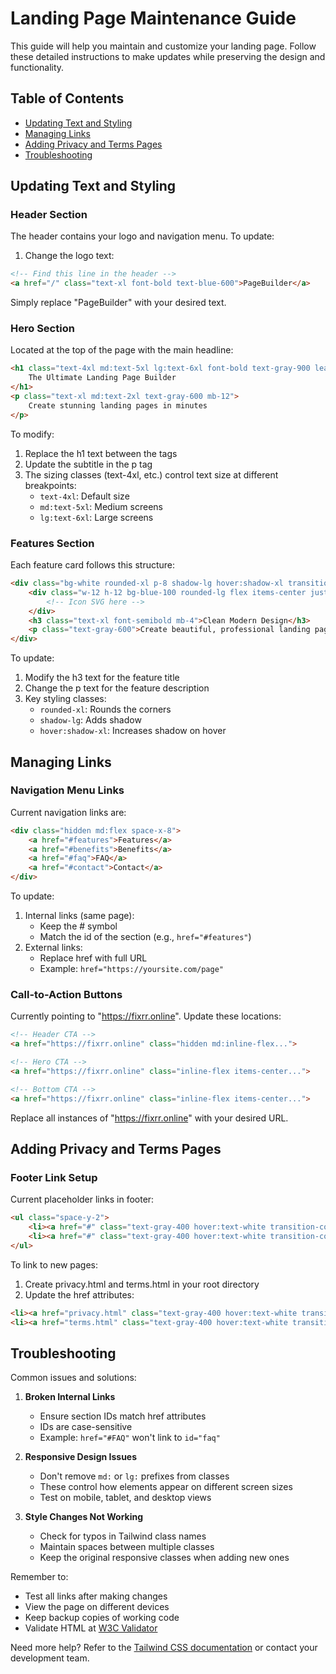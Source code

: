 # Landing Page Maintenance Guide

This guide will help you maintain and customize your landing page. Follow these detailed instructions to make updates while preserving the design and functionality.

## Table of Contents
- [Updating Text and Styling](#updating-text-and-styling)
- [Managing Links](#managing-links)
- [Adding Privacy and Terms Pages](#adding-privacy-and-terms-pages)
- [Troubleshooting](#troubleshooting)

## Updating Text and Styling

### Header Section
The header contains your logo and navigation menu. To update:

1. Change the logo text:
```html
<!-- Find this line in the header -->
<a href="/" class="text-xl font-bold text-blue-600">PageBuilder</a>
```
Simply replace "PageBuilder" with your desired text.

### Hero Section
Located at the top of the page with the main headline:

```html
<h1 class="text-4xl md:text-5xl lg:text-6xl font-bold text-gray-900 leading-tight mb-6">
    The Ultimate Landing Page Builder
</h1>
<p class="text-xl md:text-2xl text-gray-600 mb-12">
    Create stunning landing pages in minutes
</p>
```

To modify:
1. Replace the h1 text between the tags
2. Update the subtitle in the p tag
3. The sizing classes (text-4xl, etc.) control text size at different breakpoints:
   - `text-4xl`: Default size
   - `md:text-5xl`: Medium screens
   - `lg:text-6xl`: Large screens

### Features Section
Each feature card follows this structure:

```html
<div class="bg-white rounded-xl p-8 shadow-lg hover:shadow-xl transition-shadow duration-300">
    <div class="w-12 h-12 bg-blue-100 rounded-lg flex items-center justify-center mb-6">
        <!-- Icon SVG here -->
    </div>
    <h3 class="text-xl font-semibold mb-4">Clean Modern Design</h3>
    <p class="text-gray-600">Create beautiful, professional landing pages...</p>
</div>
```

To update:
1. Modify the h3 text for the feature title
2. Change the p text for the feature description
3. Key styling classes:
   - `rounded-xl`: Rounds the corners
   - `shadow-lg`: Adds shadow
   - `hover:shadow-xl`: Increases shadow on hover

## Managing Links

### Navigation Menu Links
Current navigation links are:

```html
<div class="hidden md:flex space-x-8">
    <a href="#features">Features</a>
    <a href="#benefits">Benefits</a>
    <a href="#faq">FAQ</a>
    <a href="#contact">Contact</a>
</div>
```

To update:
1. Internal links (same page):
   - Keep the # symbol
   - Match the id of the section (e.g., `href="#features"`)
2. External links:
   - Replace href with full URL
   - Example: `href="https://yoursite.com/page"`

### Call-to-Action Buttons
Currently pointing to "https://fixrr.online". Update these locations:

```html
<!-- Header CTA -->
<a href="https://fixrr.online" class="hidden md:inline-flex...">

<!-- Hero CTA -->
<a href="https://fixrr.online" class="inline-flex items-center...">

<!-- Bottom CTA -->
<a href="https://fixrr.online" class="inline-flex items-center...">
```

Replace all instances of "https://fixrr.online" with your desired URL.

## Adding Privacy and Terms Pages

### Footer Link Setup
Current placeholder links in footer:

```html
<ul class="space-y-2">
    <li><a href="#" class="text-gray-400 hover:text-white transition-colors duration-300">Privacy Policy</a></li>
    <li><a href="#" class="text-gray-400 hover:text-white transition-colors duration-300">Terms of Service</a></li>
</ul>
```

To link to new pages:
1. Create privacy.html and terms.html in your root directory
2. Update the href attributes:
```html
<li><a href="privacy.html" class="text-gray-400 hover:text-white transition-colors duration-300">Privacy Policy</a></li>
<li><a href="terms.html" class="text-gray-400 hover:text-white transition-colors duration-300">Terms of Service</a></li>
```

## Troubleshooting

Common issues and solutions:

1. **Broken Internal Links**
   - Ensure section IDs match href attributes
   - IDs are case-sensitive
   - Example: `href="#FAQ"` won't link to `id="faq"`

2. **Responsive Design Issues**
   - Don't remove `md:` or `lg:` prefixes from classes
   - These control how elements appear on different screen sizes
   - Test on mobile, tablet, and desktop views

3. **Style Changes Not Working**
   - Check for typos in Tailwind class names
   - Maintain spaces between multiple classes
   - Keep the original responsive classes when adding new ones

Remember to:
- Test all links after making changes
- View the page on different devices
- Keep backup copies of working code
- Validate HTML at [W3C Validator](https://validator.w3.org/)

Need more help? Refer to the [Tailwind CSS documentation](https://tailwindcss.com/docs) or contact your development team.